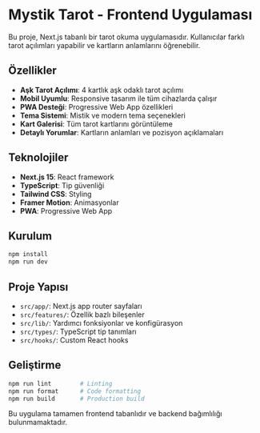 # Mystik Tarot - Frontend Uygulaması

Bu proje, Next.js tabanlı bir tarot okuma uygulamasıdır. Kullanıcılar farklı tarot açılımları yapabilir ve kartların anlamlarını öğrenebilir.

## Özellikler

- **Aşk Tarot Açılımı**: 4 kartlık aşk odaklı tarot açılımı
- **Mobil Uyumlu**: Responsive tasarım ile tüm cihazlarda çalışır
- **PWA Desteği**: Progressive Web App özellikleri
- **Tema Sistemi**: Mistik ve modern tema seçenekleri
- **Kart Galerisi**: Tüm tarot kartlarını görüntüleme
- **Detaylı Yorumlar**: Kartların anlamları ve pozisyon açıklamaları

## Teknolojiler

- **Next.js 15**: React framework
- **TypeScript**: Tip güvenliği
- **Tailwind CSS**: Styling
- **Framer Motion**: Animasyonlar
- **PWA**: Progressive Web App

## Kurulum

```bash
npm install
npm run dev
```

## Proje Yapısı

- `src/app/`: Next.js app router sayfaları
- `src/features/`: Özellik bazlı bileşenler
- `src/lib/`: Yardımcı fonksiyonlar ve konfigürasyon
- `src/types/`: TypeScript tip tanımları
- `src/hooks/`: Custom React hooks

## Geliştirme

```bash
npm run lint        # Linting
npm run format      # Code formatting
npm run build       # Production build
```

Bu uygulama tamamen frontend tabanlıdır ve backend bağımlılığı bulunmamaktadır.